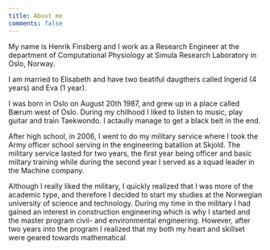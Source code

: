```yaml
---
title: About me
comments: false
---
```


My name is Henrik Finsberg and I work as a Research Engineer at the
department of Computational Physiology at Simula Research Laboratory
in Oslo, Norway. 

I am married to Elisabeth and have two beatiful daugthers called
Ingerid (4 years) and Eva (1 year).

I was born in Oslo on August 20th 1987, and grew up in a place called
Bærum west of Oslo. During my chilhood I liked to listen to music,
play guitar and train Taekwondo. I actaully manage to get a black belt
in the end. 

After high school, in 2006, I went to do my military service where I
took the Army officer school serving in the engineering batallion at
Skjold. The military service lasted for two years, the first year
being officer and basic miltary training while during the second year
I served as a squad leader in the Machine company.

Although I really liked the military, I quickly realized that I was
more of the academic type, and therefore I decided to start my studies
at the Norwegian university of science and technology. During my time
in the military I had gained an interest in construction engineering
which is why I started and the master program civil- and environmental
engineering. However, after two years into the program I realized that
my both my heart and skillset were geared towards mathematical 


